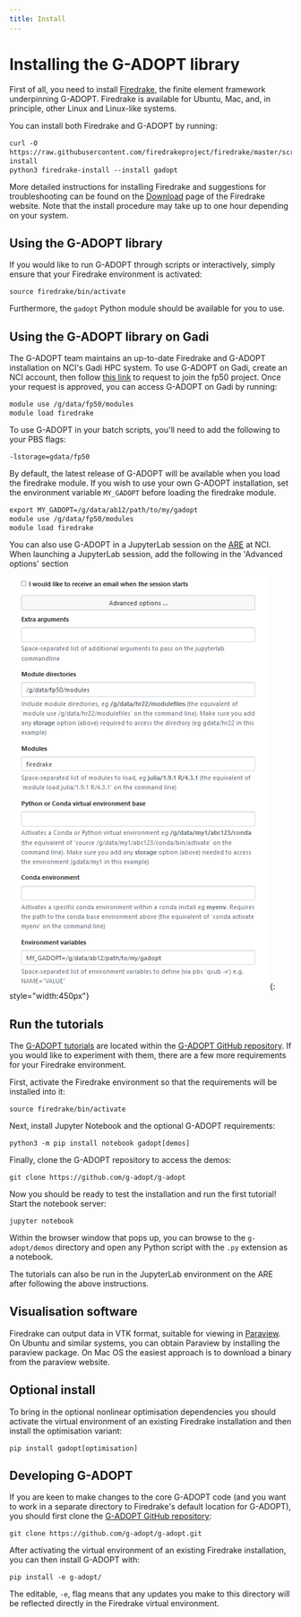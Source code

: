 ```yaml
---
title: Install
---
```


# Installing the G-ADOPT library

First of all, you need to install [Firedrake](https://www.firedrakeproject.org), the finite element framework underpinning G-ADOPT.
Firedrake is available for Ubuntu, Mac, and, in principle, other Linux and Linux-like systems.

You can install both Firedrake and G-ADOPT by running:

    curl -O https://raw.githubusercontent.com/firedrakeproject/firedrake/master/scripts/firedrake-install
    python3 firedrake-install --install gadopt

More detailed instructions for installing Firedrake and suggestions for troubleshooting can be found
on the [Download](https://www.firedrakeproject.org/download.html) page of the Firedrake website. Note that the install procedure may take
up to one hour depending on your system.

## Using the G-ADOPT library

If you would like to run G-ADOPT through scripts or interactively, simply
ensure that your Firedrake environment is activated:

    source firedrake/bin/activate

Furthermore, the `gadopt` Python module should be available for you to use.

## Using the G-ADOPT library on Gadi

The G-ADOPT team maintains an up-to-date Firedrake and G-ADOPT installation 
on NCI's Gadi HPC system. To use G-ADOPT on Gadi, create an NCI account, then follow [this link](https://my.nci.org.au/mancini/project/fp50/join) to request to join the fp50 project. Once your request is approved, you can
access G-ADOPT on Gadi by running:

    module use /g/data/fp50/modules
    module load firedrake

To use G-ADOPT in your batch scripts, you'll need to add the following to your
PBS flags:

    -lstorage=gdata/fp50

By default, the latest release of G-ADOPT will be available when you load
the firedrake module. If you wish to use your own G-ADOPT installation, set
the environment variable `MY_GADOPT` before loading the firedrake module.

    export MY_GADOPT=/g/data/ab12/path/to/my/gadopt
    module use /g/data/fp50/modules
    module load firedrake

You can also use G-ADOPT in a JupyterLab session on the [ARE](https://opus.nci.org.au/spaces/Help/pages/162431120/ARE+User+Guide) at NCI. When launching a
JupyterLab session, add the following in the 'Advanced options' section

![G-ADOPT ARE](images/g-adopt-are.png){: style="width:450px"}

## Run the tutorials

The [G-ADOPT tutorials](tutorials/index.md) are located within the [G-ADOPT
GitHub repository](https://github.com/g-adopt/g-adopt). If you would
like to experiment with them, there are a few more requirements for
your Firedrake environment.

First, activate the Firedrake environment so that the requirements
will be installed into it:

    source firedrake/bin/activate

Next, install Jupyter Notebook and the optional G-ADOPT requirements:

    python3 -m pip install notebook gadopt[demos]

Finally, clone the G-ADOPT repository to access the demos:

    git clone https://github.com/g-adopt/g-adopt

Now you should be ready to test the installation and run the first
tutorial! Start the notebook server:

    jupyter notebook

Within the browser window that pops up, you can browse to the
`g-adopt/demos` directory and open any Python script with the `.py`
extension as a notebook.

The tutorials can also be run in the JupyterLab environment on the ARE
after following the above instructions.

## Visualisation software

Firedrake can output data in VTK format, suitable for viewing in [Paraview](https://www.paraview.org/).
On Ubuntu and similar systems, you can obtain Paraview by installing the paraview package. On Mac OS the
easiest approach is to download a binary from the paraview website.

## Optional install

To bring in the optional nonlinear optimisation dependencies you should activate the virtual environment of an existing Firedrake installation
and then install the optimisation variant:

    pip install gadopt[optimisation]

## Developing G-ADOPT

If you are keen to make changes to the core G-ADOPT code (and you want to work in a separate directory to Firedrake's default location for G-ADOPT), you should first clone the [G-ADOPT GitHub repository](https://github.com/g-adopt/g-adopt):

    git clone https://github.com/g-adopt/g-adopt.git

After activating the virtual environment of an existing Firedrake installation, you can then install G-ADOPT with:

    pip install -e g-adopt/

The editable, `-e`, flag means that any updates you make to this directory will be reflected directly in the Firedrake virtual environment.
